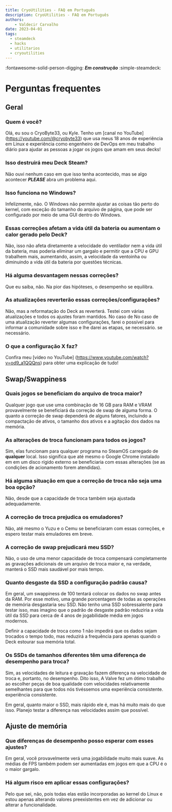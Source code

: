 ```yaml
---
title: CryoUtilities - FAQ em Português
description: CryoUtilities - FAQ em Português
authors:
    - Valdecir Carvalho
date: 2023-04-01
tags:
  - steamdeck
  - hacks
  - utilitarios
  - cryoutilities
---
```


:fontawesome-solid-person-digging: **_Em construção_**
:simple-steamdeck:

# Perguntas frequentes
## Geral
### Quem é você?
Olá, eu sou o CryoByte33, ou Kyle. Tenho um [canal no YouTube] (https://youtube.com/@cryobyte33) que usa meus 18 anos de experiência em Linux 
e experiência como engenheiro de DevOps em meu trabalho diário para ajudar as pessoas a jogar os jogos que amam em seus decks!

### Isso destruirá meu Deck Steam?
Não ouvi nenhum caso em que isso tenha acontecido, mas se algo acontecer **_PLEASE_** abra um problema aqui.

### Isso funciona no Windows?
Infelizmente, não. O Windows não permite ajustar as coisas tão perto do kernel, com exceção do tamanho do arquivo de página, 
que pode ser configurado por meio de uma GUI dentro do Windows.

### Essas correções afetam a vida útil da bateria ou aumentam o calor gerado pelo Deck?
Não, isso não afeta diretamente a velocidade do ventilador nem a vida útil da bateria, mas poderia eliminar um gargalo e permitir que a 
CPU e GPU trabalhem mais, aumentando, assim, a velocidade da ventoinha ou diminuindo a vida útil da bateria por questões técnicas.

### Há alguma desvantagem nessas correções?
Que eu saiba, não. Na pior das hipóteses, o desempenho se equilibra.

### As atualizações reverterão essas correções/configurações?
Não, mas a reformatação do Deck as reverterá. Testei com várias atualizações e todos os ajustes foram mantidos. No caso de 
No caso de uma atualização reverter algumas configurações, farei o possível para informar a comunidade sobre isso e lhe darei as etapas, se necessário. 
se necessário.

### O que a configuração X faz?
Confira meu [vídeo no YouTube] (https://www.youtube.com/watch?v=od9_a1QQQns) para obter uma explicação de tudo!

## Swap/Swappiness
### Quais jogos se beneficiam do arquivo de troca maior?
Qualquer jogo que use uma combinação de 16 GB para RAM e VRAM provavelmente se beneficiará da correção de swap de alguma forma. O quanto a correção de swap 
dependerá de alguns fatores, incluindo a compactação de ativos, o tamanho dos ativos e a agitação dos dados na memória.

### As alterações de troca funcionam para todos os jogos?
Sim, elas funcionam para qualquer programa no SteamOS carregado de **qualquer** local. Isso significa que até mesmo o Google Chrome instalado em 
em um disco rígido externo se beneficiaria com essas alterações (se as condições de acionamento forem atendidas).

### Há alguma situação em que a correção de troca não seja uma boa opção?
Não, desde que a capacidade de troca também seja ajustada adequadamente.

### A correção de troca prejudica os emuladores?
Não, até mesmo o Yuzu e o Cemu se beneficiaram com essas correções, e espero testar mais emuladores em breve.

### A correção de swap prejudicará meu SSD?
Não, o uso de uma menor capacidade de troca compensará completamente as gravações adicionais de um arquivo de troca maior e, na verdade, manterá 
o SSD mais saudável por mais tempo.

### Quanto desgaste da SSD a configuração padrão causa?
Em geral, um swappiness de 100 tentará colocar os dados no swap antes da RAM. Por esse motivo, uma grande porcentagem de todas as 
operações de memória desgastaria seu SSD. Não tenho uma SSD sobressalente para testar isso, mas imagino que o padrão de desgaste 
padrão reduziria a vida útil da SSD para cerca de 4 anos de jogabilidade média em jogos modernos.

Definir a capacidade de troca como 1 não impedirá que os dados sejam trocados o tempo todo, mas reduzirá a 
frequência para apenas quando o Deck estourar sua memória total.

### Os SSDs de tamanhos diferentes têm uma diferença de desempenho para troca?
Sim, as velocidades de leitura e gravação fazem diferença na velocidade de troca e, portanto, no desempenho. Dito isso, 
A Valve fez um ótimo trabalho ao escolher peças de boa qualidade com velocidades relativamente semelhantes para que todos nós tivéssemos uma experiência consistente. 
experiência consistente.

Em geral, quanto maior o SSD, mais rápido ele é, mas há muito mais do que isso. Planejo testar a diferença
nas velocidades assim que possível.

## Ajuste de memória
### Que diferenças de desempenho posso esperar com esses ajustes?
Em geral, você provavelmente verá uma jogabilidade muito mais suave. As médias de FPS também podem ser aumentadas em jogos em que a CPU é o
o maior gargalo.

### Há algum risco em aplicar essas configurações?
Pelo que sei, não, pois todas elas estão incorporadas ao kernel do Linux e estou apenas alterando valores preexistentes
em vez de adicionar ou alterar a funcionalidade.